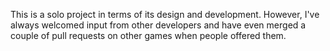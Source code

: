 This is a solo project in terms of its design and development. However, I've always welcomed input from other developers and have even merged a couple of pull requests on other games when people offered them.
